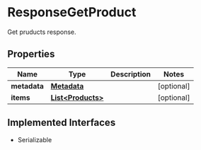 

# ResponseGetProduct

Get pruducts response.
## Properties

Name | Type | Description | Notes
------------ | ------------- | ------------- | -------------
**metadata** | [**Metadata**](Metadata.md) |  |  [optional]
**items** | [**List&lt;Products&gt;**](Products.md) |  |  [optional]


## Implemented Interfaces

* Serializable


